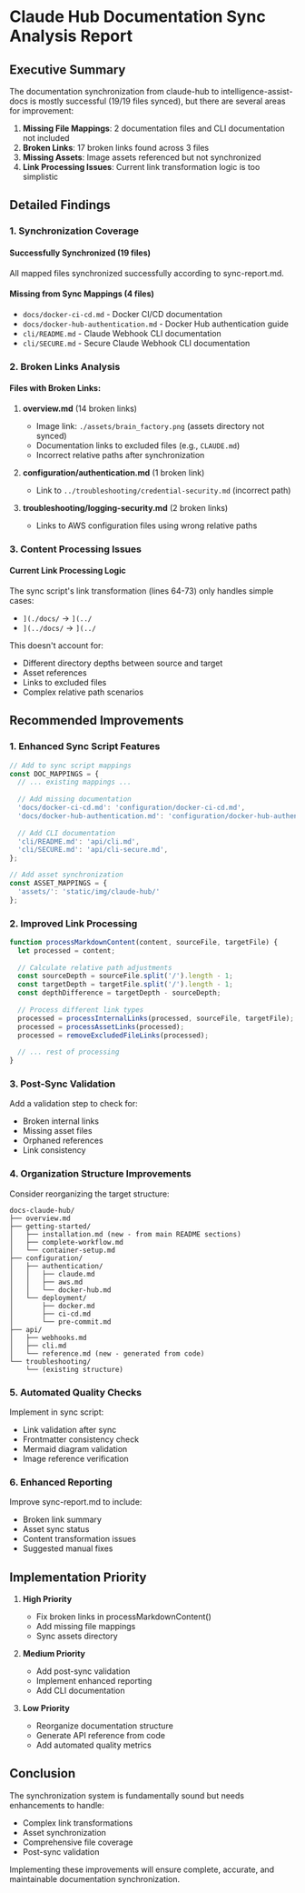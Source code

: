 # Claude Hub Documentation Sync Analysis Report

## Executive Summary

The documentation synchronization from claude-hub to intelligence-assist-docs is mostly successful (19/19 files synced), but there are several areas for improvement:

1. **Missing File Mappings**: 2 documentation files and CLI documentation not included
2. **Broken Links**: 17 broken links found across 3 files
3. **Missing Assets**: Image assets referenced but not synchronized
4. **Link Processing Issues**: Current link transformation logic is too simplistic

## Detailed Findings

### 1. Synchronization Coverage

#### Successfully Synchronized (19 files)
All mapped files synchronized successfully according to sync-report.md.

#### Missing from Sync Mappings (4 files)
- `docs/docker-ci-cd.md` - Docker CI/CD documentation
- `docs/docker-hub-authentication.md` - Docker Hub authentication guide
- `cli/README.md` - Claude Webhook CLI documentation
- `cli/SECURE.md` - Secure Claude Webhook CLI documentation

### 2. Broken Links Analysis

#### Files with Broken Links:
1. **overview.md** (14 broken links)
   - Image link: `./assets/brain_factory.png` (assets directory not synced)
   - Documentation links to excluded files (e.g., `CLAUDE.md`)
   - Incorrect relative paths after synchronization

2. **configuration/authentication.md** (1 broken link)
   - Link to `../troubleshooting/credential-security.md` (incorrect path)

3. **troubleshooting/logging-security.md** (2 broken links)
   - Links to AWS configuration files using wrong relative paths

### 3. Content Processing Issues

#### Current Link Processing Logic
The sync script's link transformation (lines 64-73) only handles simple cases:
- `](./docs/` → `](../`
- `](../docs/` → `](../`

This doesn't account for:
- Different directory depths between source and target
- Asset references
- Links to excluded files
- Complex relative path scenarios

## Recommended Improvements

### 1. Enhanced Sync Script Features

```javascript
// Add to sync script mappings
const DOC_MAPPINGS = {
  // ... existing mappings ...
  
  // Add missing documentation
  'docs/docker-ci-cd.md': 'configuration/docker-ci-cd.md',
  'docs/docker-hub-authentication.md': 'configuration/docker-hub-authentication.md',
  
  // Add CLI documentation
  'cli/README.md': 'api/cli.md',
  'cli/SECURE.md': 'api/cli-secure.md',
};

// Add asset synchronization
const ASSET_MAPPINGS = {
  'assets/': 'static/img/claude-hub/'
};
```

### 2. Improved Link Processing

```javascript
function processMarkdownContent(content, sourceFile, targetFile) {
  let processed = content;
  
  // Calculate relative path adjustments
  const sourceDepth = sourceFile.split('/').length - 1;
  const targetDepth = targetFile.split('/').length - 1;
  const depthDifference = targetDepth - sourceDepth;
  
  // Process different link types
  processed = processInternalLinks(processed, sourceFile, targetFile);
  processed = processAssetLinks(processed);
  processed = removeExcludedFileLinks(processed);
  
  // ... rest of processing
}
```

### 3. Post-Sync Validation

Add a validation step to check for:
- Broken internal links
- Missing asset files
- Orphaned references
- Link consistency

### 4. Organization Structure Improvements

Consider reorganizing the target structure:
```
docs-claude-hub/
├── overview.md
├── getting-started/
│   ├── installation.md (new - from main README sections)
│   ├── complete-workflow.md
│   └── container-setup.md
├── configuration/
│   ├── authentication/
│   │   ├── claude.md
│   │   ├── aws.md
│   │   └── docker-hub.md
│   └── deployment/
│       ├── docker.md
│       ├── ci-cd.md
│       └── pre-commit.md
├── api/
│   ├── webhooks.md
│   ├── cli.md
│   └── reference.md (new - generated from code)
└── troubleshooting/
    └── (existing structure)
```

### 5. Automated Quality Checks

Implement in sync script:
- Link validation after sync
- Frontmatter consistency check
- Mermaid diagram validation
- Image reference verification

### 6. Enhanced Reporting

Improve sync-report.md to include:
- Broken link summary
- Asset sync status
- Content transformation issues
- Suggested manual fixes

## Implementation Priority

1. **High Priority**
   - Fix broken links in processMarkdownContent()
   - Add missing file mappings
   - Sync assets directory

2. **Medium Priority**
   - Add post-sync validation
   - Implement enhanced reporting
   - Add CLI documentation

3. **Low Priority**
   - Reorganize documentation structure
   - Generate API reference from code
   - Add automated quality metrics

## Conclusion

The synchronization system is fundamentally sound but needs enhancements to handle:
- Complex link transformations
- Asset synchronization
- Comprehensive file coverage
- Post-sync validation

Implementing these improvements will ensure complete, accurate, and maintainable documentation synchronization.
